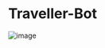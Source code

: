 # Traveller-Bot
![image](https://user-images.githubusercontent.com/38021205/138539690-06dc24e6-ef5e-43dc-955c-5845db2406ff.png)
